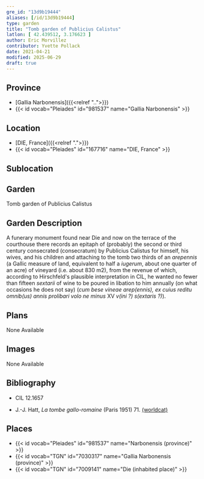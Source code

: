 ```yaml
---
gre_id: "13d9b19444"
aliases: [/id/13d9b19444]
type: garden
title: "Tomb garden of Publicius Calistus"
latlon: [ 42.439512, 3.176623 ]
author: Eric Morvillez
contributor: Yvette Pollack
date: 2021-04-21
modified: 2025-06-29
draft: true
---
```


## Province

- [Gallia Narbonensis]({{<relref "..">}})
- {{< id vocab="Pleiades" id="981537" name="Gallia Narbonensis" >}}

<!-- ## Province Description -->

## Location

- [DIE, France]({{<relref ".">}})
- {{< id vocab="Pleiades" id="167716" name="DIE, France" >}}

## Sublocation

## Garden

Tomb garden of Publicius Calistus

<!-- ## Keywords -->

## Garden Description

A funerary monument found near Die and now on the terrace of the courthouse there records an epitaph of (probably) the second or third century consecrated (consecratum) by Publicius Calistus for himself, his wives, and his children and attaching to the tomb two thirds of an *arepennis* (a Gallic measure of land, equivalent to half a *iugerum*, about one quarter of an acre) of vineyard (i.e. about 830 m2), from the revenue of which, according to Hirschfeld's plausible interpretation in CIL, he wanted no fewer than fifteen *sextarii* of wine to be poured in libation to him annually (on what occasions he does not say) (*cum bese vineae arep(ennis), ex cuius reditu  omnib(us) annis prolibari volo ne minus* XV *v(ini ?) s(extaris ?)*).
<!-- text is from draft file -->

## Plans

None Available

## Images

None Available

<!-- ## Dates -->

## Bibliography

- CIL 12.1657 <!-- Need more info about book -->

- J.-J. Hatt, *La tombe gallo-romaine* (Paris 1951) 71. [(worldcat)](https://search.worldcat.org/title/166053943)

## Places

- {{< id vocab="Pleiades" id="981537" name="Narbonensis (province)" >}}
- {{< id vocab="TGN" id="7030317" name="Gallia Narbonensis (province)" >}}
- {{< id vocab="TGN" id="7009141" name="Die (inhabited place)" >}}
